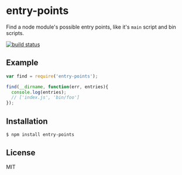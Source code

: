 
# entry-points

  Find a node module's possible entry points, like it's `main` script and bin
  scripts.
  
  [![build status](https://secure.travis-ci.org/segmentio/entry-points.png)](http://travis-ci.org/segmentio/entry-points)

## Example

```js
var find = require('entry-points');

find(__dirname, function(err, entries){
  console.log(entries);
  // ['index.js', 'bin/foo']
});
```

## Installation

```bash
$ npm install entry-points
```

## License

  MIT